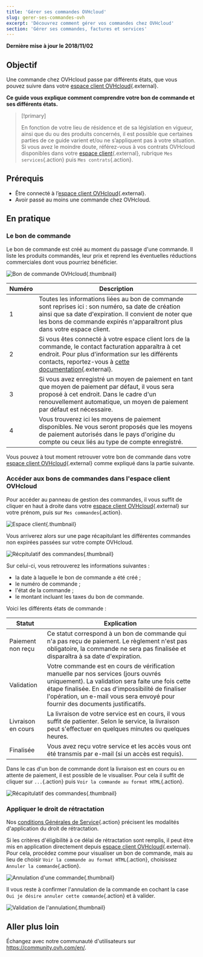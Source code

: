 ```yaml
---
title: 'Gérer ses commandes OVHcloud'
slug: gerer-ses-commandes-ovh
excerpt: 'Découvrez comment gérer vos commandes chez OVHcloud'
section: 'Gérer ses commandes, factures et services'
---
```


**Dernière mise à jour le 2018/11/02**

## Objectif

Une commande chez OVHcloud passe par différents états, que vous pouvez suivre dans votre [espace client OVHcloud](https://ca.ovh.com/auth/?action=gotomanager){.external}.

**Ce guide vous explique comment comprendre votre bon de commande et ses différents états.**

> [!primary]
>
> En fonction de votre lieu de résidence et de sa législation en vigueur, ainsi que du ou des produits concernés, il est possible que certaines parties de ce guide varient et/ou ne s’appliquent pas à votre situation. Si vous avez le moindre doute, référez-vous à vos contrats OVHcloud disponibles dans votre [espace client](https://ca.ovh.com/auth/?action=gotomanager){.external}, rubrique `Mes services`{.action} puis `Mes contrats`{.action}.
>

## Prérequis

- Être connecté à l’[espace client OVHcloud](https://ca.ovh.com/auth/?action=gotomanager){.external}.
- Avoir passé au moins une commande chez OVHcloud.


##  En pratique

### Le bon de commande

Le bon de commande est créé au moment du passage d'une commande. Il liste les produits commandés, leur prix et reprend les éventuelles réductions commerciales dont vous pourriez bénéficier.

![Bon de commande OVHcloud](images/order_ovh_ca.png){.thumbnail}

|Numéro|Description|
|---|---|
|1|Toutes les informations liées au bon de commande sont reprises ici : son numéro, sa date de création ainsi que sa date d'expiration. Il convient de noter que les bons de commande expirés n'apparaîtront plus dans votre espace client.|
|2|Si vous êtes connecté à votre espace client lors de la commande, le contact facturation apparaîtra à cet endroit. Pour plus d'information sur les différents contacts, reportez-vous à [cette documentation](../../customer/gestion-des-contacts/){.external}.|
|3|Si vous avez enregistré un moyen de paiement en tant que moyen de paiement par défaut, il vous sera proposé à cet endroit. Dans le cadre d'un renouvellement automatique, un moyen de paiement par défaut est nécessaire.|
|4|Vous trouverez ici les moyens de paiement disponibles. Ne vous seront proposés que les moyens de paiement autorisés dans le pays d'origine du compte ou ceux liés au type de compte enregistré.|


Vous pouvez à tout moment retrouver votre bon de commande dans votre [espace client OVHcloud](https://ca.ovh.com/auth/?action=gotomanager){.external} comme expliqué dans la partie suivante.


### Accéder aux bons de commandes dans l'espace client OVHcloud

Pour accéder au panneau de gestion des commandes, il vous suffit de cliquer en haut à droite dans votre [espace client OVHcloud](https://ca.ovh.com/auth/?action=gotomanager){.external} sur votre prénom, puis sur `Mes commandes`{.action}.

![Espace client](images/customer_panel_order_ca.png){.thumbnail}

Vous arriverez alors sur une page récapitulant les différentes commandes non expirées passées sur votre compte OVHcloud.

![Récpitulatif des commandes](images/order_recap.png){.thumbnail}


Sur celui-ci, vous retrouverez les informations suivantes :

- la date à laquelle le bon de commande a été créé ;
- le numéro de commande ;
- l'état de la commande ;
- le montant incluant les taxes du bon de commande.

Voici les différents états de commande :

|Statut|Explication|
|---|---|
|Paiement non reçu|Ce statut correspond à un bon de commande qui n'a pas reçu de paiement. Le règlement n'est pas obligatoire, la commande ne sera pas finalisée et disparaîtra à sa date d'expiration.|
|Validation|Votre commande est en cours de vérification manuelle par nos services (jours ouvrés uniquement). La validation sera faite une fois cette étape finalisée. En cas d'impossibilité de finaliser l'opération, un e-mail vous sera envoyé pour fournir des documents justificatifs.|
|Livraison en cours|La livraison de votre service est en cours, il vous suffit de patienter. Selon le service, la livraison peut s'effectuer en quelques minutes ou quelques heures.|
|Finalisée|Vous avez reçu votre service et les accès vous ont été transmis par e-mail (si un accès est requis).|

Dans le cas d'un bon de commande dont la livraison est en cours ou en attente de paiement, il est possible de le visualiser. Pour cela il suffit de cliquer sur `...`{.action} puis `Voir la commande au format HTML`{.action}.

![Récapitulatif des commandes](images/html_order_ca.png){.thumbnail}


### Appliquer le droit de rétractation

Nos [conditions Générales de Service](https://www.ovh.com/ca/fr/support/documents_legaux/Conditions_generales_de_Service.pdf){.action} précisent les modalités d'application du droit de rétractation.

Si les critères d'éligibilité à ce délai de rétractation sont remplis, il peut être mis en application directement depuis [espace client OVHcloud](https://ca.ovh.com/auth/?action=gotomanager){.external}. Pour cela, procédez comme pour visualiser un bon de commande, mais au lieu de choisir `Voir la commande au format HTML`{.action}, choisissez `Annuler la commande`{.action}.

![Annulation d'une commande](images/cancel_order.png){.thumbnail}

Il vous reste à confirmer l'annulation de la commande en cochant la case `Oui je désire annuler cette commande`{.action} et à valider.

![Validation de l'annulation](images/cancellation_validation.png){.thumbnail}


## Aller plus loin

Échangez avec notre communauté d'utilisateurs sur <https://community.ovh.com/en/>.
